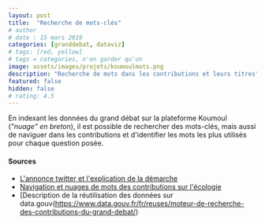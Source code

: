 ```yaml
---
layout: post
title:  "Recherche de mots-clés"
# author
# date : 15 mars 2019
categories: [granddebat, dataviz]
# tags: [red, yellow]
# tags = categories, n'en garder qu'un
image: assets/images/projets/koumoulmots.png
description: "Recherche de mots dans les contributions et leurs titres"
featured: false
hidden: false
# rating: 4.5
---
```


En indexant les données du grand débat sur la plateforme Koumoul (*"nuage" en breton*), il est possible de rechercher des mots-clés, mais aussi de naviguer dans les contributions et d'identifier les mots les plus utilisés pour chaque question posée.      

#### Sources

* [L'annonce twitter et l'explication de la démarche](https://twitter.com/Koumoul_fr/status/1098240424903364610)
* [Navigation et nuages de mots des contributions sur l'écologie](https://koumoul.com/datasets/grand-debat-ecologie)
* [Description de la réutilisation des données sur data.gouv(https://www.data.gouv.fr/fr/reuses/moteur-de-recherche-des-contributions-du-grand-debat/)
